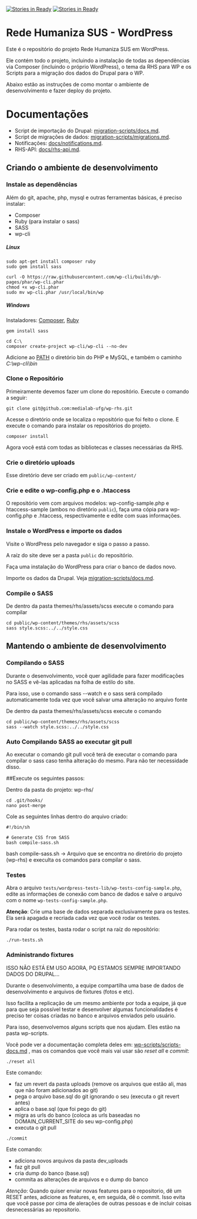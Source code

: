 [![Stories in Ready](https://badge.waffle.io/medialab-ufg/wp-rhs.png?label=ready&title=Ready)](https://waffle.io/medialab-ufg/wp-rhs) 
[![Stories in Ready](https://travis-ci.org/medialab-ufg/wp-rhs.svg?branch=continuousIntegration)](https://travis-ci.org/medialab-ufg/wp-rhs) 

# Rede Humaniza SUS - WordPress   

Este é o repositório do projeto Rede Humaniza SUS em WordPress.

Ele contém todo o projeto, incluindo a instalação de todas as dependências via Composer (incluindo o próprio WordPress), o tema da RHS para WP e os Scripts para a migração dos dados do Drupal para o WP.

Abaixo estão as instruções de como montar o ambiente de desenvolvimento e fazer deploy do projeto.

# Documentações

* Script de importação do Drupal: [migration-scripts/docs.md](migration-scripts/docs.md).
* Script de migrações de dados: [migration-scripts/migrations.md](migration-scripts/migrations.md).
* Notificações: [docs/notifications.md](docs/notifications.md).
* RHS-API: [docs/rhs-api.md](docs/rhs-api.md).

## Criando o ambiente de desenvolvimento


### Instale as dependências

Além do git, apache, php, mysql e outras ferramentas básicas, é preciso instalar:

* Composer
* Ruby (para instalar o sass)
* SASS
* wp-cli

##### Linux

```
sudo apt-get install composer ruby
sudo gem install sass

curl -O https://raw.githubusercontent.com/wp-cli/builds/gh-pages/phar/wp-cli.phar
chmod +x wp-cli.phar
sudo mv wp-cli.phar /usr/local/bin/wp
```

##### Windows

Instaladores:
[Composer](https://getcomposer.org/Composer-Setup.exe), [Ruby](https://rubyinstaller.org/downloads/)

```
gem install sass

cd C:\
composer create-project wp-cli/wp-cli --no-dev
```

Adicione ao [PATH](https://www.java.com/pt_BR/download/help/path.xml) o diretório bin do PHP e MySQL, e também o caminho *C:\wp-cli\bin*

### Clone o Repositório

Primeiramente devemos fazer um clone do repositório. Execute o comando
a seguir:

```
git clone git@github.com:medialab-ufg/wp-rhs.git
```
Acesse o diretório onde se localiza o repositório que foi feito o clone. E
execute o comando para instalar os repositórios do projeto.

```
composer install
```

Agora você está com todas as bibliotecas e classes necessárias da RHS.

### Crie o diretório uploads

Esse diretório deve ser criado em ``` public/wp-content/ ```

### Crie e edite o wp-config.php e o .htaccess

O repositório vem com arquivos modelos: wp-config-sample.php e htaccess-sample (ambos no diretório `public`), faça uma cópia para wp-config.php e .htaccess, respectivamente e edite com suas informações.

### Instale o WordPress e importe os dados

Visite o WordPress pelo navegador e siga o passo a passo.

A raíz do site deve ser a pasta `public` do repositório.

Faça uma instalação do WordPress para criar o banco de dados novo.

Importe os dados da Drupal. Veja [migration-scripts/docs.md](migration-scripts/docs.md).


### Compile o SASS

De dentro da pasta themes/rhs/assets/scss execute o comando para compilar

```
cd public/wp-content/themes/rhs/assets/scss
sass style.scss:../../style.css
```
## Mantendo o ambiente de desenvolvimento

### Compilando o SASS

Durante o desenvolvimento, você quer agilidade para fazer modificações no SASS e vê-las aplicadas na folha de estilo do site.

Para isso, use o comando sass --watch e o sass será compilado automaticamente toda vez que você salvar uma alteração no arquivo fonte

De dentro da pasta themes/rhs/assets/scss execute o comando

```
cd public/wp-content/themes/rhs/assets/scss
sass --watch style.scss:../../style.css
```

### Auto Compilando SASS ao executar git pull

Ao executar o comando git pull você terá de executar o comando para compilar o sass caso tenha alteração do mesmo. Para não ter necessidade disso.

##Execute os seguintes passos:

Dentro da pasta do projeto: wp-rhs/

```
cd .git/hooks/
nano post-merge
```

Cole as seguintes linhas dentro do arquivo criado:
```
#!/bin/sh

# Generate CSS from SASS
bash compile-sass.sh
```


bash compile-sass.sh -> Arquivo que se encontra no diretório do projeto (wp-rhs) e execulta os comandos para compilar o sass.


### Testes

Abra o arquivo `tests/wordpress-tests-lib/wp-tests-config-sample.php`, edite as informações de conexão com banco de dados e salve o arquivo com o nome `wp-tests-config-sample.php`.

**Atenção**: Crie uma base de dados separada exclusivamente para os testes. Ela será apagada e recriada cada vez que você rodar os testes.

Para rodar os testes, basta rodar o script na raíz do repositório:

```
./run-tests.sh
```

### Administrando fixtures

ISSO NÃO ESTÁ EM USO AGORA, PQ ESTAMOS SEMPRE IMPORTANDO DADOS DO DRUPAL...

Durante o desenvolvimento, a equipe compartilha uma base de dados de desenvolvimento e arquivos de fixtures (fotos e etc).

Isso facilita a replicação de um mesmo ambiente por toda a equipe, já que para que seja possível testar e desenvolver algumas funcionalidades é preciso ter coisas criadas no banco e arquivos enviados pelo usuário.

Para isso, desenvolvemos alguns scripts que nos ajudam. Eles estão na pasta wp-scripts.

Você pode ver a documentação completa deles em: [wp-scripts/scripts-docs.md](wp-scripts/scripts-docs.md) , mas os comandos que você mais vai usar são *reset all* e *commit*:

```
./reset all
```

Este comando:

* faz um revert da pasta uploads (remove os arquivos que estão ali, mas que não foram adicionados ao git)
* pega o arquivo base.sql do git ignorando o seu (executa o git revert antes)
* aplica o base.sql (que foi pego do git)
* migra as urls do banco (coloca as urls baseadas no DOMAIN_CURRENT_SITE do seu wp-config.php)
* executa o git pull


```
./commit
```

Este comando:

* adiciona novos arquivos da pasta dev_uploads
* faz git pull
* cria dump do banco (base.sql)
* commita as alterações de arquivos e o dump do banco

*Atenção*: Quando quiser enviar novas features para o repositorio, dê um RESET antes, adicione as features, e, em seguida, dê o commit. Isso evita que você passe por cima de alerações de outras pessoas e de incluir coisas desnecessárias ao repositorio.
